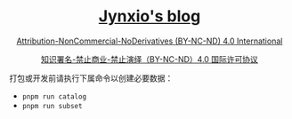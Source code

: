 <h1 align="center"><a href="https://www.jynxio.com">Jynxio's blog</a></h1>
<p align="center"><a href="https://creativecommons.org/licenses/by-nc-nd/4.0/legalcode">Attribution-NonCommercial-NoDerivatives (BY-NC-ND) 4.0 International</a></p>
<p align="center"><a href="https://creativecommons.org/licenses/by-nc-nd/4.0/legalcode.zh-Hans">知识署名-禁止商业-禁止演绎（BY-NC-ND）4.0 国际许可协议</a></p>

打包或开发前请执行下属命令以创建必要数据：
- `pnpm run catalog`
- `pnpm run subset`
